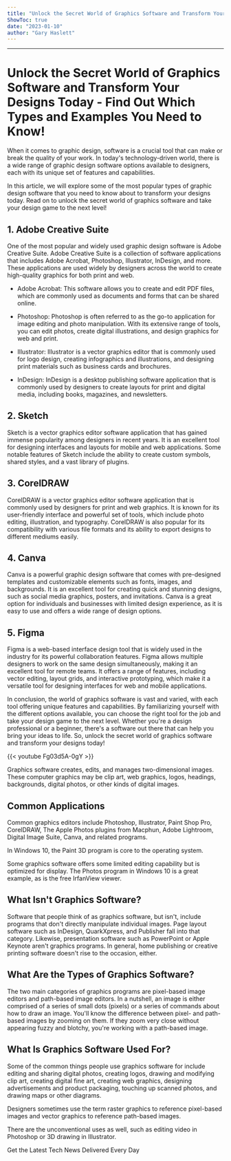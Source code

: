```yaml
---
title: "Unlock the Secret World of Graphics Software and Transform Your Designs Today - Find Out Which Types and Examples You Need to Know!"
ShowToc: true 
date: "2023-01-10"
author: "Gary Haslett"
---
```

*****
# Unlock the Secret World of Graphics Software and Transform Your Designs Today - Find Out Which Types and Examples You Need to Know!

When it comes to graphic design, software is a crucial tool that can make or break the quality of your work. In today's technology-driven world, there is a wide range of graphic design software options available to designers, each with its unique set of features and capabilities.

In this article, we will explore some of the most popular types of graphic design software that you need to know about to transform your designs today. Read on to unlock the secret world of graphics software and take your design game to the next level!

## 1. Adobe Creative Suite

One of the most popular and widely used graphic design software is Adobe Creative Suite. Adobe Creative Suite is a collection of software applications that includes Adobe Acrobat, Photoshop, Illustrator, InDesign, and more. These applications are used widely by designers across the world to create high-quality graphics for both print and web.

* Adobe Acrobat: This software allows you to create and edit PDF files, which are commonly used as documents and forms that can be shared online.

* Photoshop: Photoshop is often referred to as the go-to application for image editing and photo manipulation. With its extensive range of tools, you can edit photos, create digital illustrations, and design graphics for web and print.

* Illustrator: Illustrator is a vector graphics editor that is commonly used for logo design, creating infographics and illustrations, and designing print materials such as business cards and brochures.

* InDesign: InDesign is a desktop publishing software application that is commonly used by designers to create layouts for print and digital media, including books, magazines, and newsletters.

## 2. Sketch

Sketch is a vector graphics editor software application that has gained immense popularity among designers in recent years. It is an excellent tool for designing interfaces and layouts for mobile and web applications. Some notable features of Sketch include the ability to create custom symbols, shared styles, and a vast library of plugins.

## 3. CorelDRAW

CorelDRAW is a vector graphics editor software application that is commonly used by designers for print and web graphics. It is known for its user-friendly interface and powerful set of tools, which include photo editing, illustration, and typography. CorelDRAW is also popular for its compatibility with various file formats and its ability to export designs to different mediums easily.

## 4. Canva

Canva is a powerful graphic design software that comes with pre-designed templates and customizable elements such as fonts, images, and backgrounds. It is an excellent tool for creating quick and stunning designs, such as social media graphics, posters, and invitations. Canva is a great option for individuals and businesses with limited design experience, as it is easy to use and offers a wide range of design options.

## 5. Figma

Figma is a web-based interface design tool that is widely used in the industry for its powerful collaboration features. Figma allows multiple designers to work on the same design simultaneously, making it an excellent tool for remote teams. It offers a range of features, including vector editing, layout grids, and interactive prototyping, which make it a versatile tool for designing interfaces for web and mobile applications.

In conclusion, the world of graphics software is vast and varied, with each tool offering unique features and capabilities. By familiarizing yourself with the different options available, you can choose the right tool for the job and take your design game to the next level. Whether you're a design professional or a beginner, there's a software out there that can help you bring your ideas to life. So, unlock the secret world of graphics software and transform your designs today!

{{< youtube Fg03d5A-0gY >}} 




Graphics software creates, edits, and manages two-dimensional images. These computer graphics may be clip art, web graphics, logos, headings, backgrounds, digital photos, or other kinds of digital images.

 
##   Common Applications  
 

Common graphics editors include Photoshop, Illustrator, Paint Shop Pro, CorelDRAW, The Apple Photos plugins from Macphun, Adobe Lightroom, Digital Image Suite, Canva, and related programs.

 

In Windows 10, the Paint 3D program is core to the operating system.

 

Some graphics software offers some limited editing capability but is optimized for display. The Photos program in Windows 10 is a great example, as is the free IrfanView viewer.

 
##   What Isn't Graphics Software?  
 

Software that people think of as graphics software, but isn't, include programs that don't directly manipulate individual images. Page layout software such as InDesign, QuarkXpress, and Publisher fall into that category. Likewise, presentation software such as PowerPoint or Apple Keynote aren't graphics programs. In general, home publishing or creative printing software doesn't rise to the occasion, either.

 
##   What Are the Types of Graphics Software?  
 

The two main categories of graphics programs are pixel-based image editors and path-based image editors. In a nutshell, an image is either comprised of a series of small dots (pixels) or a series of commands about how to draw an image. You'll know the difference between pixel- and path-based images by zooming on them. If they zoom very close without appearing fuzzy and blotchy, you're working with a path-based image.

 
##   What Is Graphics Software Used For?  
 

Some of the common things people use graphics software for include editing and sharing digital photos, creating logos, drawing and modifying clip art, creating digital fine art, creating web graphics, designing advertisements and product packaging, touching up scanned photos, and drawing maps or other diagrams.

 
Designers sometimes use the term raster graphics to reference pixel-based images and vector graphics to reference path-based images.
 

There are the unconventional uses as well, such as editing video in Photoshop or 3D drawing in Illustrator.

 

Get the Latest Tech News Delivered Every Day




